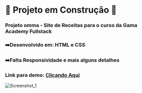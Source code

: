 # :construction: Projeto em Construção :construction:

### Projeto omma - Site de Receitas para o curso da Gama Academy Fullstack
### :arrow_right:Desenvolvido em: HTML e CSS
### :arrow_right:Falta Responsividade e mais alguns detalhes

### Link para demo: [Clicando Aqui](https://hudsonmenezes.github.io/omma_receitas/)


![Screenshot_1](https://user-images.githubusercontent.com/99617992/184394648-25ca64b7-a769-4d60-9f71-ab1453478593.png)

